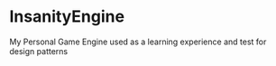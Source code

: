 # InsanityEngine
My Personal Game Engine used as a learning experience and test for design patterns
